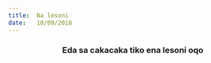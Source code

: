 ```yaml
---
title:  Na lesoni
date:   10/09/2018
---
```


### <center>Eda sa cakacaka tiko ena lesoni oqo</center>